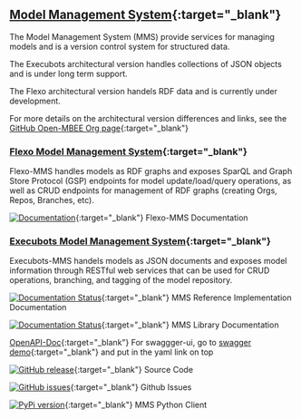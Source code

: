 ## [Model Management System](https://github.com/Open-MBEE/){:target="_blank"}

The Model Management System (MMS) provide services for managing models and is a version control system for structured data. 

The Execubots architectural version handles collections of JSON objects and is under long term support. 

The Flexo architectural version handels RDF data and is currently under development.

For more details on the architectural version differences and links, see the [GitHub Open-MBEE Org page](https://github.com/Open-MBEE){:target="_blank"}

### [Flexo Model Management System](https://github.com/Open-MBEE/flexo-mms-deployment){:target="_blank"}

Flexo-MMS handles models as RDF graphs and exposes SparQL and Graph Store Protocol (GSP) endpoints for model update/load/query operations, as well as CRUD endpoints for management of RDF graphs (creating Orgs, Repos, Branches, etc).

[![Documentation](https://readthedocs.org/projects/flexo-mms-deployment-guide/badge/?version=latest)](https://flexo-mms-deployment-guide.readthedocs.io/?badge=latest){:target="_blank"} Flexo-MMS Documentation

### [Execubots Model Management System](https://github.com/Open-MBEE/exec-mmsri){:target="_blank"}

Execubots-MMS handels models as JSON documents and exposes model information through RESTful web services that can be used for CRUD operations, branching, and tagging of the model repository.

[![Documentation Status](https://readthedocs.org/projects/mms-reference-implementation/badge/?version=latest)](http://mms-reference-implementation.readthedocs.io/?badge=latest){:target="_blank"} MMS Reference Implementation Documentation

[![Documentation Status](https://readthedocs.org/projects/model-management-system/badge/?version=latest)](http://model-management-system.readthedocs.io/?badge=latest){:target="_blank"} MMS Library Documentation

[OpenAPI-Doc](https://raw.githubusercontent.com/Open-MBEE/exec-mmsri/develop/openapi/api-docs.yaml){:target="_blank"} For swaggger-ui, go to [swagger demo](https://petstore.swagger.io/){:target="_blank"} and put in the yaml link on top

[![GitHub release](https://img.shields.io/github/release/Open-MBEE/exec-mms.svg)](https://github.com/Open-MBEE/exec-mms){:target="_blank"} Source Code

[![GitHub issues](https://img.shields.io/github/issues/Open-MBEE/exec-mms.svg)](https://github.com/Open-MBEE/exec-mms/issues){:target="_blank"} Github Issues

[![PyPi version](https://badgen.net/pypi/v/mms-python-client/)](https://pypi.org/project/mms-python-client/){:target="_blank"} MMS Python Client
